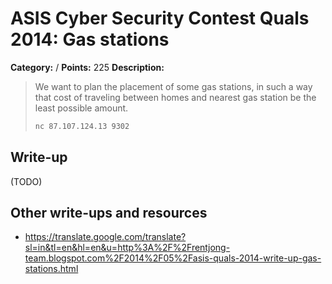 # ASIS Cyber Security Contest Quals 2014: Gas stations

**Category:** /
**Points:** 225
**Description:**

> We want to plan the placement of some gas stations, in such a way that cost of traveling between homes and nearest gas station be the least possible amount.
>
> ```bash
> nc 87.107.124.13 9302
> ```

## Write-up

(TODO)

## Other write-ups and resources

* <https://translate.google.com/translate?sl=in&tl=en&hl=en&u=http%3A%2F%2Frentjong-team.blogspot.com%2F2014%2F05%2Fasis-quals-2014-write-up-gas-stations.html>

